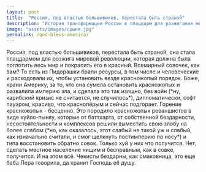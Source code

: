 ```yaml
---
layout: post
title:  "Россия, под властью большивиков, перестала быть страной"  
description: "История трансформации России в плацдарм для разжигания мировой революции и борьбы с красножопыми. Как Америка остановила их величайшим дипломатическим успехом."
image: "assets/images/срыня.jpg"
permalink: /god-bless-america/
---
```

<p>Россия, под властью большивиков, перестала быть страной, она стала плацдармом для розжига мировой революции, которая должна была поглотить весь мир и покрасить его в красный. Всемирный совочек, как вам?
То есть из Пидорашки  брали ресурсы, в том числе и человеческие и расходовали их, чтобы установить везде красножопый порядок.
Боже, храни Америку, за то, что она сумела остановить красножопых и развалила империю зла, и сделала это так изящно, без войн (*ну, карибский кризис не считается, не случилось*), дипломатически, софт пауэром, красиво, что краснопёрым и сейчас подгорает. Горение красножопых - бесценно.
Это породило красножопых реваншистов в виде хуйло-пыняу, которые от баттхарта, от собственной бездарности, несостоятельности и комплексов решили выместить свою злобу на более слабом (*но, как оказалось, этот слабый не такой уж и слабый, как изначально считали, и смог щелкнуть постимперию по носу*) и типа восстановить обратно совок. Только хуй у них что получится. Нет, сделать местное население нищим и бесправным, как в совке, получится. И на этом всё.
Чекисты бездарны, как смаковница, это еще баба Лера говорила, да хранит Господь её душу.</p>

